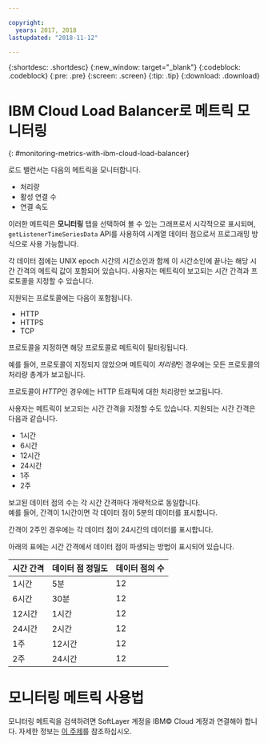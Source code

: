 ```yaml
---

copyright:
  years: 2017, 2018
lastupdated: "2018-11-12"

---
```


{:shortdesc: .shortdesc}
{:new_window: target="_blank"}
{:codeblock: .codeblock}
{:pre: .pre}
{:screen: .screen}
{:tip: .tip}
{:download: .download}

# IBM Cloud Load Balancer로 메트릭 모니터링
{: #monitoring-metrics-with-ibm-cloud-load-balancer}

로드 밸런서는 다음의 메트릭을 모니터합니다. 

* 처리량
* 활성 연결 수
* 연결 속도

이러한 메트릭은 **모니터링** 탭을 선택하여 볼 수 있는 그래프로서 시각적으로 표시되며,
`getListenerTimeSeriesData` API를 사용하여 시계열 데이터 점으로서 프로그래밍 방식으로 사용 가능합니다.

각 데이터 점에는 UNIX epoch 시간의 시간소인과 함께 이 시간소인에 끝나는 해당 시간 간격의 메트릭 값이 포함되어 있습니다. 사용자는 메트릭이 보고되는 시간 간격과 프로토콜을 지정할 수 있습니다. 

지원되는 프로토콜에는 다음이 포함됩니다.

* HTTP
* HTTPS
* TCP

프로토콜을 지정하면 해당 프로토콜로 메트릭이 필터링됩니다.

예를 들어, 프로토콜이 지정되지 않았으며 메트릭이 *처리량*인 경우에는 모든 프로토콜의 처리량 총계가 보고됩니다.

프로토콜이 *HTTP*인 경우에는 HTTP 트래픽에 대한 처리량만 보고됩니다.

사용자는 메트릭이 보고되는 시간 간격을 지정할 수도 있습니다. 지원되는 시간 간격은 다음과 같습니다. 

* 1시간
* 6시간
* 12시간
* 24시간
* 1주
* 2주

보고된 데이터 점의 수는 각 시간 간격마다 개략적으로 동일합니다.  
예를 들어, 간격이 1시간이면 각 데이터 점이 5분의 데이터를 표시합니다.

간격이 2주인 경우에는 각 데이터 점이 24시간의 데이터를 표시합니다.

아래의 표에는 시간 간격에서 데이터 점이 파생되는 방법이 표시되어 있습니다.

| 시간 간격 | 데이터 점 정밀도 | 데이터 점의 수 |                                                                                              
| ------------------------------------------ | --------------------------------------------------- | -------------------|
| 1시간    | 5분 | 12   |
| 6시간   | 30분 | 12  |
| 12시간  | 1시간 | 12 |
| 24시간  | 2시간 | 12 |
| 1주    | 12시간 | 12 |
| 2주  | 24시간 | 12 |

# 모니터링 메트릭 사용법

모니터링 메트릭을 검색하려면 SoftLayer 계정을 IBM© Cloud 계정과 연결해야 합니다. 자세한 정보는 [이 주제](/docs/account?topic=account-unifyingaccounts#link_accounts)를 참조하십시오.
